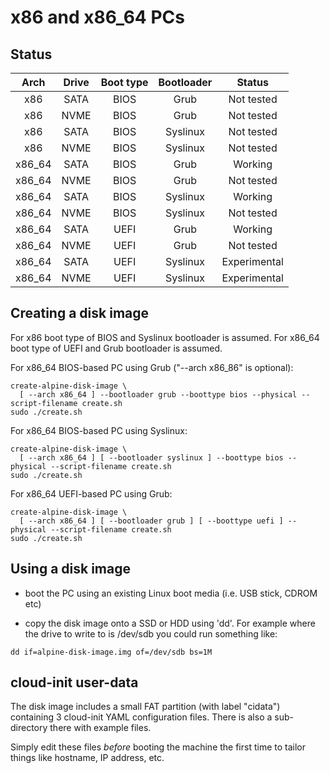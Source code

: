 # x86 and x86_64 PCs

## Status

| Arch     | Drive | Boot type | Bootloader | Status       |
|:--------:|:-----:|:---------:|:----------:|:------------:|
| x86      | SATA  | BIOS      | Grub       | Not tested   |
| x86      | NVME  | BIOS      | Grub       | Not tested   |
| x86      | SATA  | BIOS      | Syslinux   | Not tested   |
| x86      | NVME  | BIOS      | Syslinux   | Not tested   |
| x86_64   | SATA  | BIOS      | Grub       | Working      |
| x86_64   | NVME  | BIOS      | Grub       | Not tested   |
| x86_64   | SATA  | BIOS      | Syslinux   | Working      |
| x86_64   | NVME  | BIOS      | Syslinux   | Not tested   |
| x86_64   | SATA  | UEFI      | Grub       | Working      |
| x86_64   | NVME  | UEFI      | Grub       | Not tested   |
| x86_64   | SATA  | UEFI      | Syslinux   | Experimental |
| x86_64   | NVME  | UEFI      | Syslinux   | Experimental |

## Creating a disk image

For x86 boot type of BIOS and Syslinux bootloader is assumed.
For x86_64 boot type of UEFI and Grub bootloader is assumed.

For x86_64 BIOS-based PC using Grub ("--arch x86_86" is optional):

```
create-alpine-disk-image \
  [ --arch x86_64 ] --bootloader grub --boottype bios --physical --script-filename create.sh
sudo ./create.sh
```

For x86_64 BIOS-based PC using Syslinux:

```
create-alpine-disk-image \
  [ --arch x86_64 ] [ --bootloader syslinux ] --boottype bios --physical --script-filename create.sh
sudo ./create.sh
```

For x86_64 UEFI-based PC using Grub:

```
create-alpine-disk-image \
  [ --arch x86_64 ] [ --bootloader grub ] [ --boottype uefi ] --physical --script-filename create.sh
sudo ./create.sh
```

## Using a disk image

- boot the PC using an existing Linux boot media (i.e. USB stick, CDROM etc)

- copy the disk image onto a SSD or HDD using 'dd'. For example where the
  drive to write to is /dev/sdb you could run something like:

```
dd if=alpine-disk-image.img of=/dev/sdb bs=1M
```

## cloud-init user-data

The disk image includes a small FAT partition (with label "cidata")
containing 3 cloud-init YAML configuration files. There is also a
sub-directory there with example files.

Simply edit these files *before* booting the machine the first time to
tailor things like hostname, IP address, etc.
